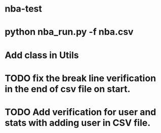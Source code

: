 # nba-test

# python nba_run.py -f nba.csv

# Add class in Utils
# TODO fix the break line verification in the end of csv file on start.
# TODO Add verification for user and stats with adding user in CSV file.
